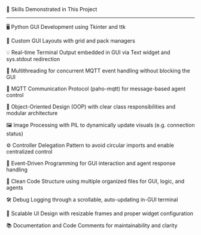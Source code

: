💼 Skills Demonstrated in This Project
_______________________________________________________________________________________
🖥️ Python GUI Development using Tkinter and ttk

🧱 Custom GUI Layouts with grid and pack managers

💡 Real-time Terminal Output embedded in GUI via Text widget and sys.stdout redirection

🔁 Multithreading for concurrent MQTT event handling without blocking the GUI

📡 MQTT Communication Protocol (paho-mqtt) for message-based agent control

🧠 Object-Oriented Design (OOP) with clear class responsibilities and modular architecture

🖼️ Image Processing with PIL to dynamically update visuals (e.g. connection status)

⚙️ Controller Delegation Pattern to avoid circular imports and enable centralized control

🧪 Event-Driven Programming for GUI interaction and agent response handling

🧹 Clean Code Structure using multiple organized files for GUI, logic, and agents

🛠️ Debug Logging through a scrollable, auto-updating in-GUI terminal

📐 Scalable UI Design with resizable frames and proper widget configuration

📚 Documentation and Code Comments for maintainability and clarity
